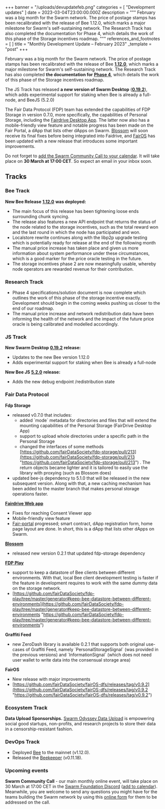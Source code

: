+++
banner = "/uploads/devupdatefeb.png"
categories = [ "Development updates" ]
date = 2023-03-04T23:00:00.000Z
description = """
February was a big month for the Swarm network. The price of postage stamps has been recalibrated with the release of Bee 1.12.0, which marks a major milestone for Swarm's self-sustaining network. The Research Track has also completed the documentation for Phase 4, which details the work of this phase of the Storage incentives roadmap.
"""
references_and_footnotes = [ ]
title = "Monthly Development Update –  February 2023"
_template = "post"
+++


February was a big month for the Swarm network. The price of postage stamps has been recalibrated with the release of Bee [**1.12.0**](https://github.com/ethersphere/bee/releases/tag/v1.12.0), which marks a major milestone for Swarm's self-sustaining network. The Research Track has also completed **the documentation for** [**Phase 4**](https://blog.ethswarm.org/foundation/2022/towards-the-world-computer.-the-swarm-network-upgrade-has-started./), which details the work of this phase of the Storage incentives roadmap.

The JS Track has released **a new version of Swarm Desktop** ([**0.19.2**](https://github.com/ethersphere/swarm-desktop/releases/tag/v0.19.2)), which adds experimental support for staking when Bee is already a full-node, and BeeJS (5.2.0)

The Fair Data Protocol (FDP) team has extended the capabilities of FDP Storage in version 0.7.0, more specifically, the capabilities of Personal Storage, including the [Fairdrive Desktop App](https://fairdatasociety.github.io/fairdrive-desktop-app/). The latter now also has a mobile-friendly view feature and notable progress has been made on the Fair Portal, a dApp that lists other dApps on Swarm. [Blossom](https://github.com/fairDataSociety/blossom) will soon receive its final fixes before being integrated into Faidrive, and [FairOS](https://github.com/fairDataSociety/fairOS-dfs/releases/tag/v0.9.2) has been updated with a new release that introduces some important improvements.

Do not forget to [add the Swarm Community Call to your calendar](https://www.addevent.com/event/On16281759). It will take place on **30 March at 17:00 CET**. So expect an email in your inbox soon.

## Tracks

### **Bee Track**

**New Bee Release** [**1.12.0**](https://github.com/ethersphere/bee/releases/tag/v1.12.0) **was deployed:**

- The main focus of this release has been tightening loose ends surrounding chunk syncing.
- The release also features a new API endpoint that returns the status of the node related to the storage incentives, such as the total reward won and the last round in which the node has participated and won.
- Localstore rewrite continues along with the libp2p upgrade testing which is potentially ready for release at the end of the following month
- The manual price increase has taken place and given us more information about system performance under these circumstances, which is a good marker for the price oracle testing in the future.
- The storage incentives phase 2 are now meaningfully usable, whereby node operators are rewarded revenue for their contribution.

### **Research Track**

- Phase 4 specifications/solution document is now complete which outlines the work of this phase of the storage incentive exactly. Development should begin in the coming weeks pushing us closer to the end of our roadmap.
- The manual price increase and network redistribution data have been informing the health of the network and the impact of the future price oracle is being calibrated and modelled accordingly.

### **JS Track**

**New Swarm Desktop** [**0.19.2**](https://github.com/ethersphere/swarm-desktop/releases/tag/v0.19.2) **release:**

- Updates to the new Bee version 1.12.0
- Adds experimental support for staking when Bee is already a full-node

**New Bee JS** [**5.2.0**](https://github.com/ethersphere/bee-js/releases/tag/v5.2.0) **release:**

- Adds the new debug endpoint /redistribution state

### **Fair Data Protocol**

**Fdp Storage**

- released v0.7.0 that includes:
  - added \`mode\` metadata for directories and files that will extend the mounting capabilities of the Personal Storage (FairDrive Desktop App)
  - support to upload whole directories under a specific path in the Personal Storage
  - changed the interfaces of some methods [https://github.com/fairDataSociety/fdp-storage/pull/213](https://github.com/fairDataSociety/fdp-storage/pull/213 "https://github.com/fairDataSociety/fdp-storage/pull/213") . The return objects became lighter and it is tailored to easily use the library with proxying (such as Blossom does)
- updated bee-js dependency to 5.1.0 that will be released in the new subsequent version. Along with that, a new caching mechanism has been added to the master branch that makes personal storage operations faster.

[**Fairdrive Web app**](https://fairdrive.fairdatasociety.org/)

- Fixes for reaching Consent Viewer app
- Mobile-friendly view feature
- [Fair-portal](https://github.com/fairDataSociety/fair-portal) progressed; smart contract, dApp registration form, home page layout are done. In short, this is a dApp that lists other dApps on Swarm.

[**Blossom**](https://github.com/fairDataSociety/blossom)

- released new version 0.2.1 that updated fdp-storage dependency

[**FDP Play**](https://github.com/fairDataSociety/fdp-play)

- support to keep a datastore of Bee clients between different environments. With that, local Bee client development testing is faster if the feature in development requires to work with the same dummy data on the storage network.
- [https://github.com/fairDataSociety/fdp-play/tree/master/generator#keep-bee-datastore-between-different-environments](https://github.com/fairDataSociety/fdp-play/tree/master/generator#keep-bee-datastore-between-different-environments "https://github.com/fairDataSociety/fdp-play/tree/master/generator#keep-bee-datastore-between-different-environments")

**Graffiti Feed**

- new ZeroDash library is available 0.2.1 that supports both original use-cases of Graffiti Feed, namely \`PersonalStorageSignal\` (was provided in the previous versions) and \`InformationSignal\` (which does not need user wallet to write data into the consensual storage area)

**FairOS**

- New release with major improvements
- [https://github.com/fairDataSociety/fairOS-dfs/releases/tag/v0.9.2](https://github.com/fairDataSociety/fairOS-dfs/releases/tag/v0.9.2 "https://github.com/fairDataSociety/fairOS-dfs/releases/tag/v0.9.2")

### **Ecosystem Track**

**Data Upload Sponsorships.** [Swarm Odyssey Data Upload](http://my.ethswarm.org/uploads) is empowering social good startups, non-profits, and research projects to store their data in a censorship-resistant fashion.

### **DevOps Track**

- Deployed [Bee](https://github.com/ethersphere/bee) to the mainnet (v1.12.0).
- Released the [Beekeeper](https://github.com/ethersphere/beekeeper) (v0.11.18).

### **Upcoming events**

**Swarm Community Call** - our main monthly online event, will take place on 30 March at 17:00 CET in the [Swarm Foundation Discord](https://discord.com/channels/799027393297514537/801438093927776286) ([add to calendar](https://www.addevent.com/event/On16281759)). Meanwhile, you are welcome to send any questions you might have for the teams building the Swarm network by using this [online form](https://airtable.com/shrBRyrMkXFsJvLS3) for them to be addressed on the call.
